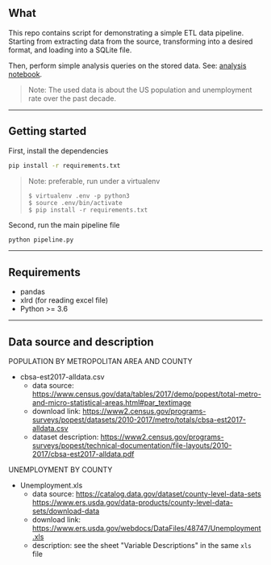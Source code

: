 

## What

This repo contains script for demonstrating a simple ETL data pipeline. Starting from extracting data from the source, transforming into a desired format, and loading into a SQLite file.

Then, perform simple analysis queries on the stored data. See: [analysis notebook](analysis.ipynb).

> Note: The used data is about the US population and unemployment rate over the past decade.


<hr>

## Getting started

First, install the dependencies
```bash
pip install -r requirements.txt
```
> Note: preferable, run under a virtualenv 
> 
> ```
> $ virtualenv .env -p python3
> $ source .env/bin/activate
> $ pip install -r requirements.txt
> ```

Second, run the main pipeline file

```bash
python pipeline.py
```

<hr>

## Requirements

- pandas
- xlrd (for reading excel file)
- Python >= 3.6


<hr>

## Data source and description



POPULATION BY METROPOLITAN AREA AND COUNTY


- cbsa-est2017-alldata.csv
	- data source:
		https://www.census.gov/data/tables/2017/demo/popest/total-metro-and-micro-statistical-areas.html#par_textimage
	- download link:
		https://www2.census.gov/programs-surveys/popest/datasets/2010-2017/metro/totals/cbsa-est2017-alldata.csv
	- dataset description:
		https://www2.census.gov/programs-surveys/popest/technical-documentation/file-layouts/2010-2017/cbsa-est2017-alldata.pdf



UNEMPLOYMENT BY COUNTY 


- Unemployment.xls
	- data source:
		https://catalog.data.gov/dataset/county-level-data-sets
		https://www.ers.usda.gov/data-products/county-level-data-sets/download-data
	- download link:
		https://www.ers.usda.gov/webdocs/DataFiles/48747/Unemployment.xls
	- description:
		see the sheet "Variable Descriptions" in the same `xls` file
